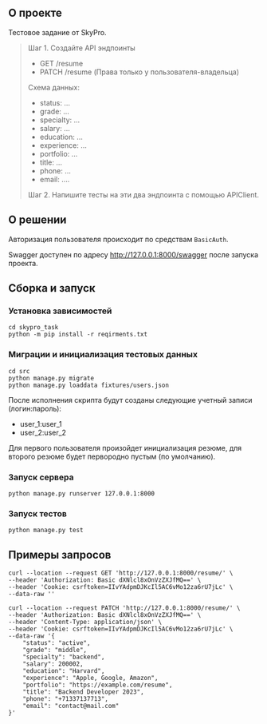 ## О проекте

Тестовое задание от SkyPro.

> Шаг 1. Создайте API эндпоинты 
> 
> - GET /resume
> - PATCH /resume (Права только у пользователя-владельца)
> 
> Схема данных:
> - status: ...
> - grade:  ...
> - specialty: ...
> - salary: ...
> - education: ...
> - experience: ...
> - portfolio: ...
> - title: ...
> - phone: ...
> - email: ….
>
> Шаг 2. Напишите тесты на эти два эндпоинта с помощью APIClient. 

## О решении

Авторизация пользователя происходит по средствам `BasicAuth`. 

Swagger доступен по адресу http://127.0.0.1:8000/swagger после запуска проекта.


## Сборка и запуск

### Установка зависимостей

```shell
cd skypro_task
python -m pip install -r reqirments.txt
```

### Миграции и инициализация тестовых данных 

```shell
cd src
python manage.py migrate
python manage.py loaddata fixtures/users.json
```

После исполнения скрипта будут созданы следующие учетный записи (логин:пароль):

- user_1:user_1
- user_2:user_2

Для первого пользователя произойдет инициализация резюме, для второго резюме будет
первородно пустым (по умолчанию).


### Запуск сервера


```shell
python manage.py runserver 127.0.0.1:8000
```


### Запуск тестов
```shell
python manage.py test
```


## Примеры запросов

```shell
curl --location --request GET 'http://127.0.0.1:8000/resume/' \
--header 'Authorization: Basic dXNlcl8xOnVzZXJfMQ==' \
--header 'Cookie: csrftoken=IIvYAdpmDJKcIl5AC6vMo12za6rU7jLc' \
--data-raw ''
```

```shell
curl --location --request PATCH 'http://127.0.0.1:8000/resume/' \
--header 'Authorization: Basic dXNlcl8xOnVzZXJfMQ==' \
--header 'Content-Type: application/json' \
--header 'Cookie: csrftoken=IIvYAdpmDJKcIl5AC6vMo12za6rU7jLc' \
--data-raw '{
    "status": "active",
    "grade": "middle",
    "specialty": "backend",
    "salary": 200002,
    "education": "Harvard",
    "experience": "Apple, Google, Amazon",
    "portfolio": "https://example.com/resume",
    "title": "Backend Developer 2023",
    "phone": "+71337137713",
    "email": "contact@mail.com"
}'
```